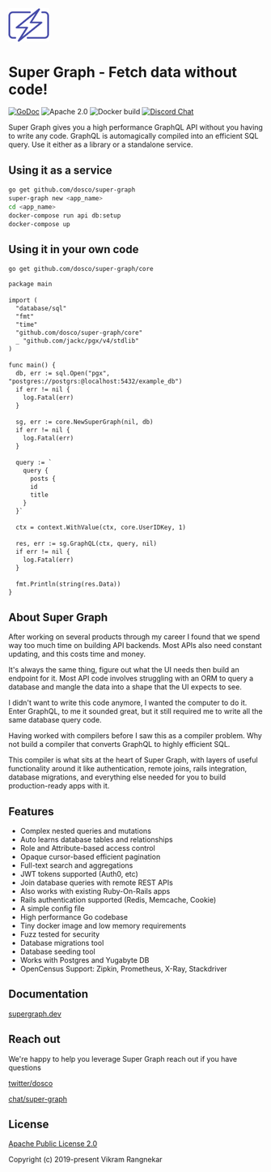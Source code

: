 <img src="docs/website/static/img/super-graph-logo.svg" width="80" />

# Super Graph - Fetch data without code!

[![GoDoc](https://img.shields.io/badge/godoc-reference-5272B4.svg)](https://pkg.go.dev/github.com/dosco/super-graph/core?tab=doc)
![Apache 2.0](https://img.shields.io/github/license/dosco/super-graph.svg?style=flat-square)
![Docker build](https://img.shields.io/docker/cloud/build/dosco/super-graph.svg?style=flat-square)
[![Discord Chat](https://img.shields.io/discord/628796009539043348.svg)](https://discord.gg/6pSWCTZ)

Super Graph gives you a high performance GraphQL API without you having to write any code. GraphQL is automagically compiled into an efficient SQL query. Use it either as a library or a standalone service.

## Using it as a service

```bash
go get github.com/dosco/super-graph
super-graph new <app_name>
cd <app_name>
docker-compose run api db:setup
docker-compose up
```

## Using it in your own code

```console
go get github.com/dosco/super-graph/core
```

```golang
package main

import (
  "database/sql"
  "fmt"
  "time"
  "github.com/dosco/super-graph/core"
  _ "github.com/jackc/pgx/v4/stdlib"
)

func main() {
  db, err := sql.Open("pgx", "postgres://postgrs:@localhost:5432/example_db")
  if err != nil {
    log.Fatal(err)
  }

  sg, err := core.NewSuperGraph(nil, db)
  if err != nil {
    log.Fatal(err)
  }

  query := `
    query {
      posts {
      id
      title
    }
  }`

  ctx = context.WithValue(ctx, core.UserIDKey, 1)

  res, err := sg.GraphQL(ctx, query, nil)
  if err != nil {
    log.Fatal(err)
  }

  fmt.Println(string(res.Data))
}
```

## About Super Graph

After working on several products through my career I found that we spend way too much time on building API backends. Most APIs also need constant updating, and this costs time and money.

It's always the same thing, figure out what the UI needs then build an endpoint for it. Most API code involves struggling with an ORM to query a database and mangle the data into a shape that the UI expects to see.

I didn't want to write this code anymore, I wanted the computer to do it. Enter GraphQL, to me it sounded great, but it still required me to write all the same database query code.

Having worked with compilers before I saw this as a compiler problem. Why not build a compiler that converts GraphQL to highly efficient SQL.

This compiler is what sits at the heart of Super Graph, with layers of useful functionality around it like authentication, remote joins, rails integration, database migrations, and everything else needed for you to build production-ready apps with it.

## Features

- Complex nested queries and mutations
- Auto learns database tables and relationships
- Role and Attribute-based access control
- Opaque cursor-based efficient pagination
- Full-text search and aggregations
- JWT tokens supported (Auth0, etc)
- Join database queries with remote REST APIs
- Also works with existing Ruby-On-Rails apps
- Rails authentication supported (Redis, Memcache, Cookie)
- A simple config file
- High performance Go codebase
- Tiny docker image and low memory requirements
- Fuzz tested for security
- Database migrations tool
- Database seeding tool
- Works with Postgres and Yugabyte DB
- OpenCensus Support: Zipkin, Prometheus, X-Ray, Stackdriver

## Documentation

[supergraph.dev](https://supergraph.dev)

## Reach out

We're happy to help you leverage Super Graph reach out if you have questions

[twitter/dosco](https://twitter.com/dosco)

[chat/super-graph](https://discord.gg/6pSWCTZ)

## License

[Apache Public License 2.0](https://opensource.org/licenses/Apache-2.0)

Copyright (c) 2019-present Vikram Rangnekar
